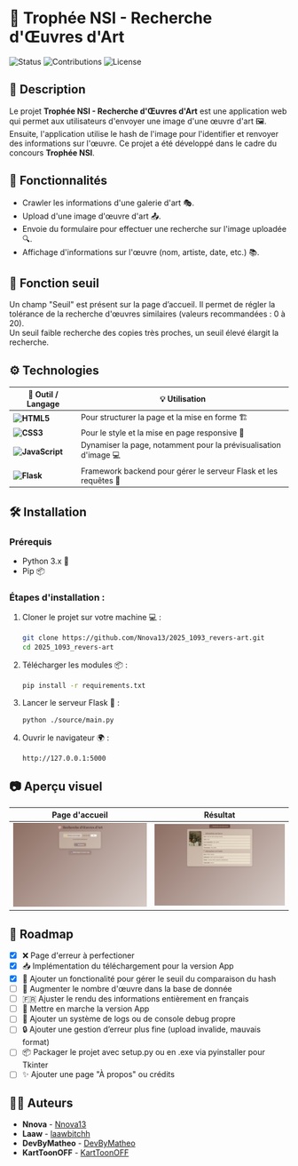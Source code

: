 # 🎨 Trophée NSI - Recherche d'Œuvres d'Art

![Status](https://img.shields.io/badge/Version-Beta-orange)
![Contributions](https://img.shields.io/badge/Contributions-Welcome-blue)
![License](https://img.shields.io/badge/license-GPLv3-blue)

## 📜 Description

Le projet **Trophée NSI - Recherche d'Œuvres d'Art** est une application web qui permet aux utilisateurs d'envoyer une image d'une œuvre d'art 🖼️. Ensuite, l'application utilise le hash de l'image pour l'identifier et renvoyer des informations sur l'œuvre. Ce projet a été développé dans le cadre du concours **Trophée NSI**.

## 🚀 Fonctionnalités
- Crawler les informations d'une galerie d'art 🎭.
- Upload d'une image d'œuvre d'art 📤.
- Envoie du formulaire pour effectuer une recherche sur l'image uploadée 🔍.
- Affichage d'informations sur l'œuvre (nom, artiste, date, etc.) 📚.

## 🎯 Fonction seuil

Un champ "Seuil" est présent sur la page d’accueil. Il permet de régler la tolérance de la recherche d'œuvres similaires (valeurs recommandées : 0 à 20).  
Un seuil faible recherche des copies très proches, un seuil élevé élargit la recherche.

## ⚙️ Technologies

| 🔧 Outil / Langage | 💡 Utilisation                      |
|--------------------|-------------------------------------|
**![HTML5](https://img.shields.io/badge/html5-%23E34F26.svg?style=for-the-badge&logo=html5&logoColor=white)** | Pour structurer la page et la mise en forme 🏗️|
|**![CSS3](https://img.shields.io/badge/css3-%231572B6.svg?style=for-the-badge&logo=css3&logoColor=white)** | Pour le style et la mise en page responsive 📱|
|**![JavaScript](https://img.shields.io/badge/javascript-%23323330.svg?style=for-the-badge&logo=javascript&logoColor=%23F7DF1E)** | Dynamiser la page, notamment pour la prévisualisation d'image 💻|
|**![Flask](https://img.shields.io/badge/flask-%23000.svg?style=for-the-badge&logo=flask&logoColor=white)** | Framework backend pour gérer le serveur Flask et les requêtes 🐍|

## 🛠️ Installation

### Prérequis
- Python 3.x 🐍
- Pip 📦

### Étapes d'installation :

1. Cloner le projet sur votre machine 💻 :
   ```bash
   git clone https://github.com/Nnova13/2025_1093_revers-art.git
   cd 2025_1093_revers-art
   ```

2. Télécharger les modules 📦 :
   ```bash
   pip install -r requirements.txt
   ```

3. Lancer le serveur Flask 🚀 :
   ```bash
   python ./source/main.py
   ```

4. Ouvrir le navigateur 🌍 :
   ```url
   http://127.0.0.1:5000
   ```

## 📷 Aperçu visuel

| Page d'accueil | Résultat |
|----------------|----------|
| ![Accueil](docs/screenshots/index.png) | ![Résultat](docs/screenshots/oeuvre.png) |


## 🚧 Roadmap

- [X] ❌ Page d'erreur à perfectioner
- [X] 📥 Implémentation du téléchargement pour la version App
- [X] 🎯 Ajouter un fonctionalité pour gérer le seuil du comparaison du hash
- [ ] 📗 Augmenter le nombre d'œuvre dans la base de donnée
- [ ] 🇫🇷  Ajuster le rendu des informations entièrement en français
- [ ] 📱 Mettre en marche la version App
- [ ] 💬 Ajouter un système de logs ou de console debug propre
- [ ] 🔒 Ajouter une gestion d’erreur plus fine (upload invalide, mauvais format)
- [ ] 📦 Packager le projet avec setup.py ou en .exe via pyinstaller pour Tkinter
- [ ] ✨ Ajouter une page "À propos" ou crédits

## 👨‍💻 Auteurs

- **Nnova** - [Nnova13](https://github.com/Nnova13)
- **Laaw** - [laawbitchh](https://github.com/laawbitchh)
- **DevByMatheo** - [DevByMatheo](https://github.com/DevByMatheo)
- **KartToonOFF** - [KartToonOFF](https://github.com/KartToonOFF)